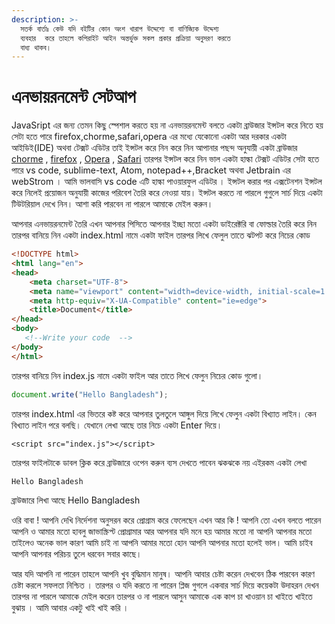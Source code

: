 ```yaml
---
description: >-
  সতর্ক বার্তাঃ কেউ যদি বইটির কোন অংশ খারাপ উদ্দেশ্যে বা বাণিজ্যিক উদ্দেশ্য
  ব্যবহার  করে তাহলে কপিরাইট আইন অন্তর্ভুক্ত সকল প্রকার প্রক্রিয়া অনুসরণ করতে
  বাধ্য থাকব।
---
```


# এনভায়রনমেন্ট সেটআপ

JavaSript এর জন্য তেমন কিছু স্পেশাল করতে হয় না এনভায়রনমেন্ট বলতে একটা ব্রাউজার ইন্সটল করে নিতে হয় সেটা হতে পারে firefox,chorme,safari,opera এর মধ্যে যেকোনো একটা আর দরকার একটা আইডিই(IDE) অথবা টেক্সট এডিটর তাই ইন্সটল করে নিন করে নিন আপানার পছন্দ অনুযায়ী একটা ব্রাউজার [chorme](https://www.google.com/chrome/) , [firefox](https://www.mozilla.org/en-US/firefox/new/) , [Opera](https://www.opera.com/computer/thanks?ni=stable\&os=windows) , [Safari](https://www.apple.com/safari/) তারপর ইন্সটল করে নিন ভাল একটা হাল্কা টেক্সট এডিটর সেটা হতে পারে vs code, sublime-text, Atom, notepad++,Bracket অথবা Jetbrain এর webStrom । আমি ভালবাসি vs code এটি হাল্কা পাওয়ারফুল এডিটর । ইন্সটল করার পর এক্সটেনশন ইন্সটল করে নিলেই প্রয়োজন অনুযায়ী কাজের পরিবেশ তৈরি করে নেওয়া যায়। ইন্সটল করতে না পারলে গুগুলে সার্চ দিয়ে একটা টিউটরিয়াল দেখে নিন। আশা করি পারবেন না পারলে আমাকে মেইল করুন।

আপনার এনভায়রনমেন্ট তৈরি এখন আপনার পিসিতে আপনার ইচ্ছা মতো একটা ডাইরেক্টরি বা ফোল্ডার তৈরি করে নিন তারপর বানিয়ে নিন একটা index.html নামে একটা ফাইল তারপর লিখে ফেলুল তাতে ঝটপট করে নিচের কোড

```html
<!DOCTYPE html>
<html lang="en">
<head>
    <meta charset="UTF-8">
    <meta name="viewport" content="width=device-width, initial-scale=1.0">
    <meta http-equiv="X-UA-Compatible" content="ie=edge">
    <title>Document</title>
</head>
<body>
   <!--Write your code  --> 
</body>
</html>
```

তারপর বানিয়ে নিন index.js নামে একটা ফাইল আর তাতে লিখে ফেলুন নিচের কোড গুলো।

```javascript
document.write("Hello Bangladesh");
```

তারপর index.html এর ভিতরে কষ্ট করে আপনার তুলতুলে আঙ্গুল দিয়ে লিখে ফেলুন একটা বিখ্যাত লাইন। কেন বিখ্যাত লাইন পরে বলছি। যেখানে লেখা আছে তার নিচে একটা Enter দিয়ে।

```
<script src="index.js"></script>
```

তারপর ফাইলটাকে ডাবল ক্লিক করে ব্রাউজারে ওপেন করুন ব্যস দেখতে পাবেন ঝকঝকে নয় এইরকম একটা লেখা

```
Hello Bangladesh
```

ব্রাউজারে লিখা আছে Hello Bangladesh

ওরি বাবা ! আপনি দেখি নির্দেশনা অনুসরন করে প্রোগ্রাম করে ফেলেছেন এখন আর কি ! আপনি তো এখন বলতে পারেন আপনি ও আমার মতো হাবলু জাভাস্ক্রিপ্ট প্রোগ্রামার আর আপনার যদি মনে হয় আমার মতো না আপনি আপনার মতো তাইলেও অনেক ভাল কারণ আমি চাই না আপনি আমার মতো হোন আপনি আপনার মতো হলেই ভাল। আমি চাইব আপনি আপনার পরিচয় তুলে ধরবেন সবার কাছে।

আর যদি আপনি না পারেন তাহলে আপনি খুব বুদ্ধিমান মানুষ। আপনি আবার চেষ্টা করেন দেখবেন ঠিক পারবেন কারণ চেষ্টা করলে সফলতা নিশ্চিত । তারপর ও যদি করতে না পারেন প্লিজ গুগলে একবার সার্চ দিয়ে কয়েকটা উদাহরন দেখন তারপর না পারলে আমাকে মেইল করেন তারপর ও না পারলে আসুন আমাকে এক কাপ চা খাওয়ান চা খাইতে খাইতে বুঝায় । আমি আবার একটু খাই খাই করি ।
